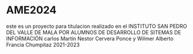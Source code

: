 # AME2024
este es un proyecto para titulacion realizado en el INSTITUTO SAN PEDRO DEL VALLE DE MALA
POR ALUMNOS DE DESARROLLO DE SITEMAS DE INFORMACIÓN 
carlos Martín Nestor  Cervera Ponce y 
Wilmer Alberto Francia Chumpitaz
2021-2023
